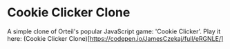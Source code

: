 # Cookie Clicker Clone
A simple clone of Orteil's popular JavaScript game: 'Cookie Clicker'.
Play it here: (Cookie Clicker Clone)[https://codepen.io/JamesCzekaj/full/eRGNLE/]
